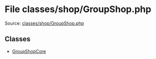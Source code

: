 File classes/shop/GroupShop.php
=========

Source: [classes/shop/GroupShop.php](https://github.com/PrestaShop/PrestaShop/blob/1.5.0.5/classes/shop/GroupShop.php)


Classes
-------

* [GroupShopCore](class.GroupShopCore.md)

